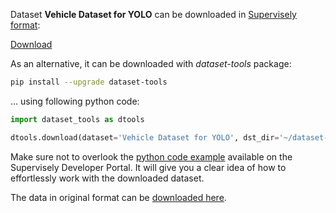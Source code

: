 Dataset **Vehicle Dataset for YOLO** can be downloaded in [Supervisely format](https://developer.supervisely.com/api-references/supervisely-annotation-json-format):

 [Download](https://assets.supervisely.com/supervisely-supervisely-assets-public/teams_storage/s/B/CH/hFs7ahEb7Dq6mNhGG7iOSsKC88w8n098LZZM6tgQVDHIGIExqirVKiGHOtNZEec5B5DOLYLq8OK072qxsKJshY7IPCJfmPaffUMaAPv4rLLUvwvTcrEZyQ1fp3d6.tar)

As an alternative, it can be downloaded with *dataset-tools* package:
``` bash
pip install --upgrade dataset-tools
```

... using following python code:
``` python
import dataset_tools as dtools

dtools.download(dataset='Vehicle Dataset for YOLO', dst_dir='~/dataset-ninja/')
```
Make sure not to overlook the [python code example](https://developer.supervisely.com/getting-started/python-sdk-tutorials/iterate-over-a-local-project) available on the Supervisely Developer Portal. It will give you a clear idea of how to effortlessly work with the downloaded dataset.

The data in original format can be [downloaded here](https://www.kaggle.com/datasets/nadinpethiyagoda/vehicle-dataset-for-yolo).